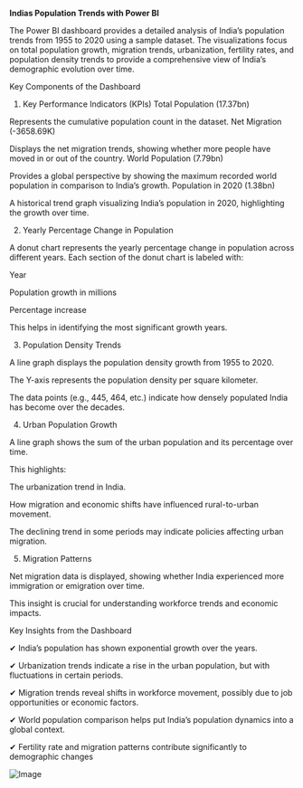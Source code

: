 **Indias Population Trends with Power BI**

The Power BI dashboard provides a detailed analysis of India’s population trends from 1955 to 2020 using a sample dataset. The visualizations focus on total population growth, migration trends, urbanization, fertility rates, and population density trends to provide a comprehensive view of India’s demographic evolution over time.

Key Components of the Dashboard
1. Key Performance Indicators (KPIs)
Total Population (17.37bn)

Represents the cumulative population count in the dataset.
Net Migration (-3658.69K)

Displays the net migration trends, showing whether more people have moved in or out of the country.
World Population (7.79bn)

Provides a global perspective by showing the maximum recorded world population in comparison to India’s growth.
Population in 2020 (1.38bn)

A historical trend graph visualizing India’s population in 2020, highlighting the growth over time.

2. Yearly Percentage Change in Population
   
A donut chart represents the yearly percentage change in population across different years.
Each section of the donut chart is labeled with:

Year

Population growth in millions

Percentage increase

This helps in identifying the most significant growth years.

3. Population Density Trends
   
A line graph displays the population density growth from 1955 to 2020.

The Y-axis represents the population density per square kilometer.

The data points (e.g., 445, 464, etc.) indicate how densely populated India has become over the decades.

4. Urban Population Growth
   
A line graph shows the sum of the urban population and its percentage over time.

This highlights:

The urbanization trend in India.

How migration and economic shifts have influenced rural-to-urban movement.

The declining trend in some periods may indicate policies affecting urban migration.

5. Migration Patterns
    
Net migration data is displayed, showing whether India experienced more immigration or emigration over time.

This insight is crucial for understanding workforce trends and economic impacts.

Key Insights from the Dashboard

✔ India’s population has shown exponential growth over the years.

✔ Urbanization trends indicate a rise in the urban population, but with fluctuations in certain periods.

✔ Migration trends reveal shifts in workforce movement, possibly due to job opportunities or economic factors.

✔ World population comparison helps put India’s population dynamics into a global context.

✔ Fertility rate and migration patterns contribute significantly to demographic changes

![Image](https://github.com/user-attachments/assets/31edca14-b5d4-4208-ab58-7b6603273b7b)
